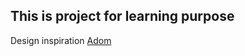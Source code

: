 ## This is project for learning purpose

Design inspiration [Adom](https://dribbble.com/shots/16108668-Mobile-Banking-App)
